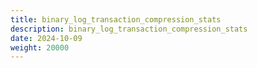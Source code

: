 ```yaml
---
title: binary_log_transaction_compression_stats
description: binary_log_transaction_compression_stats
date: 2024-10-09
weight: 20000
---
```

<style>
th, td {
  border: 1px solid rgb(190, 190, 190);
}
</style>
